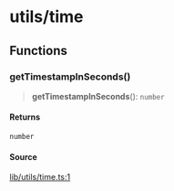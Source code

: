 # utils/time

## Functions

### getTimestampInSeconds()

> **getTimestampInSeconds**(): `number`

#### Returns

`number`

#### Source

[lib/utils/time.ts:1](https://github.com/PufferFinance/puffer-sdk/blob/aefe0b10082fca662f07e13dcc79dde5767cf806/lib/utils/time.ts#L1)
